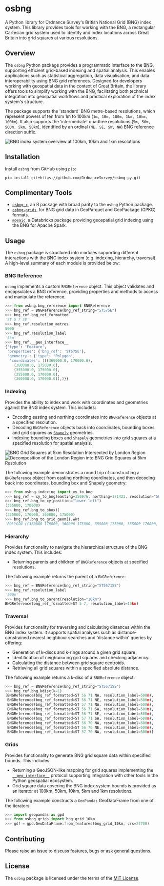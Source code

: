 # osbng

A Python library for Ordnance Survey's British National Grid (BNG) index system. This library provides tools for working with the BNG, a rectangular Cartesian grid system used to identify and index locations across Great Britain into grid squares at various resolutions.

## Overview

The `osbng` Python package provides a programmatic interface to the BNG, supporting efficient grid-based indexing and spatial analysis. This enables applications such as statistical aggregation, data visualisation, and data interoperability using BNG grid references. Designed for developers working with geospatial data in the context of Great Britain, the library offers tools to simplify working with the BNG, facilitating both technical integration into geospatial workflows and practical exploration of the index system's structure.

The package supports the 'standard' BNG metre-based resolutions, which represent powers of ten from 1m to 100km (`1m, 10m, 100m, 1km, 10km, 100km`). It also supports the 'intermediate' quadtree resolutions (`5m, 50m, 500m, 5km, 50km`), identified by an ordinal (`NE, SE, SW, NW`) BNG reference direction suffix.

![BNG index system overview at 100km, 10km and 1km resolutions](docs/_static/images/osbng_grids_100km_10km_1km.png)

## Installation

Install `osbng` from GitHub using `pip`:

``` shell
pip install git+https://github.com/OrdnanceSurvey/osbng-py.git
```

## Complimentary Tools

* [`osbng-r`](https://github.com/OrdnanceSurvey/osbng-r), an R package with broad parity to the `osbng` Python package.
* [`osbng-grids`](https://github.com/OrdnanceSurvey/osbng-grids), for BNG grid data in GeoParquet and GeoPackage (GPKG) formats.
* [`mosaic`](https://github.com/databrickslabs/mosaic), a Databricks package providing geospatial grid indexing using the BNG for Apache Spark.

## Usage

The `osbng` package is structured into modules supporting different interactions with the BNG index system (e.g. indexing, hierarchy, traversal). A high-level summary of each module is provided below:

### BNG Reference

`osbng` implements a custom `BNGReference` object. This object validates and encapsulates a BNG reference, providing properties and methods to access and manipulate the reference.

``` python
>>> from osbng.bng_reference import BNGReference
>>> bng_ref = BNGReference(bng_ref_string="ST57SE")
>>> bng_ref.bng_ref_formatted
'ST 5 7 SE'
>>> bng_ref.resolution_metres
5000
>>> bng_ref.resolution_label
'5km'
>>> bng_ref.__geo_interface__
{'type': 'Feature',
 'properties': {'bng_ref': 'ST57SE'},
 'geometry': {'type': 'Polygon',
  'coordinates': (((360000.0, 170000.0),
    (360000.0, 175000.0),
    (355000.0, 175000.0),
    (355000.0, 170000.0),
    (360000.0, 170000.0)),)}}
```

### Indexing

Provides the ability to index and work with coordinates and geometries against the BNG index system. This includes:

* Encoding easting and northing coordinates into `BNGReference` objects at a specified resolution.
* Decoding `BNGReference` objects back into coordinates, bounding boxes and grid squares as [`Shapely`](https://github.com/shapely/shapely) geometries.
* Indexing bounding boxes and `Shapely` geometries into grid squares at a specified resolution for spatial analysis.

![BNG Grid Squares at 5km Resolution Intersected by London Region](docs/_static/images/osbng_indexing_geom_to_bng_5km_london.png)
![Decomposition of the London Region into BNG Grid Squares at 5km Resolution](docs/_static/images/osbng_indexing_geom_to_bng_intersection_5km_london.png)

The following example demonstrates a round trip of constructing a `BNGReference` object from easting northing coordinates, and then decoding back into coordinates, bounding box and Shapely geometry:

``` python
>>> from osbng.indexing import xy_to_bng
>>> bng_ref = xy_to_bng(easting=356976, northing=171421, resolution="5km")
>>> bng_ref.bng_to_xy(position="lower-left")
(355000, 170000)
>>> bng_ref.bng_to_bbox()
(355000, 170000, 360000, 175000)
>>> bng_ref.bng_to_grid_geom().wkt
'POLYGON ((360000 170000, 360000 175000, 355000 175000, 355000 170000, 360000 170000))'
```

### Hierarchy

Provides functionality to navigate the hierarchical structure of the BNG index system. This includes:

* Returning parents and children of `BNGReference` objects at specified resolutions.

The following example returns the parent of a `BNGReference`:

``` python
>>> bng_ref = BNGReference(bng_ref_string="ST5671SE")
>>> bng_ref.resolution_label
'500m'
>>> bng_ref.bng_to_parent(resolution="10km")
BNGReference(bng_ref_formatted=ST 5 7, resolution_label=10km)
```

### Traversal

Provides functionality for traversing and calculating distances within the BNG index system. It supports spatial analyses such as distance-constrained nearest neighbour searches and 'distance within' queries by offering:

* Generation of k-discs and k-rings around a given grid square.
* Identification of neighbouring grid squares and checking adjacency.
* Calculating the distance between grid square centroids.
* Retrieving all grid squares within a specified absolute distance.

The following example returns a k-disc of a `BNGReference` object:

``` python
>>> bng_ref = BNGReference(bng_ref_string="ST5671SE")
>>> bng_ref.bng_kdisc(k=1)
[BNGReference(bng_ref_formatted=ST 56 71 NW, resolution_label=500m),
 BNGReference(bng_ref_formatted=ST 56 71 NE, resolution_label=500m),
 BNGReference(bng_ref_formatted=ST 57 71 NW, resolution_label=500m),
 BNGReference(bng_ref_formatted=ST 56 71 SW, resolution_label=500m),
 BNGReference(bng_ref_formatted=ST 56 71 SE, resolution_label=500m),
 BNGReference(bng_ref_formatted=ST 57 71 SW, resolution_label=500m),
 BNGReference(bng_ref_formatted=ST 56 70 NW, resolution_label=500m),
 BNGReference(bng_ref_formatted=ST 56 70 NE, resolution_label=500m),
 BNGReference(bng_ref_formatted=ST 57 70 NW, resolution_label=500m)]
```

### Grids

Provides functionality to generate BNG grid square data within specified bounds. This includes:

* Returning a GeoJSON-like mapping for grid squares implementing the [`__geo_interface__`](https://gist.github.com/sgillies/2217756) protocol supporting integration with other tools in the Python geospatial ecosystem.
* Grid square data covering the BNG index system bounds is provided as an iterator at 100km, 50km, 10km, 5km and 1km resolutions.

The following example constructs a `GeoPandas` GeoDataFrame from one of the iterators:

``` python
>>> import geopandas as gpd
>>> from osbng.grids import bng_grid_10km
>>> gdf = gpd.GeoDataFrame.from_features(bng_grid_10km, crs=27700)
```

## Contributing

Please raise an issue to discuss features, bugs or ask general questions.

## License

The `osbng` package is licensed under the terms of the [MIT License](LICENSE).

